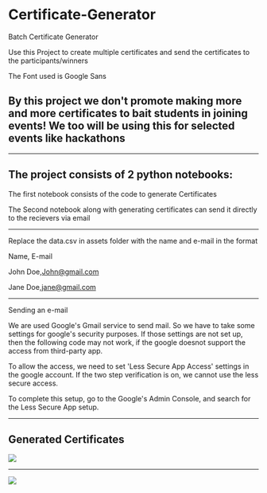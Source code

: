 # Certificate-Generator
Batch Certificate Generator

Use this Project to create multiple certificates and send the certificates to the participants/winners

The Font used is Google Sans

By this project we don't promote making more and more certificates to bait students in joining events! We too will be using this for selected events like hackathons
----------------------------------------------------------------------------------------------------------------------------------------------------------------
----------------------------------------------------------------------------------------------------------------------------------------------------------------
The project consists of 2 python notebooks:
----------

The first notebook consists of the code to generate Certificates 

The Second notebook along with generating certificates can send it directly to the recievers via email


----------------------------------------------------------------------------------------------------------------------------------------------------------------

Replace the data.csv in assets folder with the name and e-mail in the format 

Name, E-mail

John Doe,John@gmail.com

Jane Doe,jane@gmail.com 


---------------------------------------------------------------------------------------------------------------------------------------------------------------

Sending an e-mail

We are used Google's Gmail service to send mail. So we have to take some settings for google's security purposes. 
If those settings are not set up, then the following code may not work, if the google doesnot support the access from third-party app.

To allow the access, we need to set 'Less Secure App Access' settings in the google account. 
If the two step verification is on, we cannot use the less secure access.

To complete this setup, go to the Google's Admin Console, and search for the Less Secure App setup.

---------------------------------------------------------------------------------------------------------------------------------------------------------------
Generated Certificates
---------------------------------------------------------------------------------------------------------------------------------------------------------------
![](sample%20certificates/jane.PNG)

---------------------------------------------------------------------------------------------------------------------------------------------------------------

![](sample%20certificates/john.PNG)


